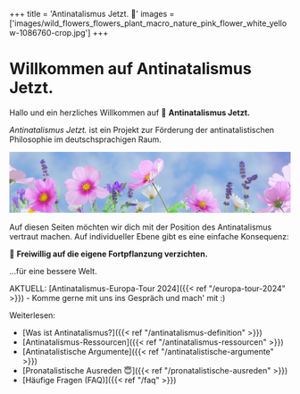 +++
title = 'Antinatalismus Jetzt. 🙂'
images = ['images/wild_flowers_flowers_plant_macro_nature_pink_flower_white_yellow-1086760-crop.jpg']
+++

#  Willkommen auf Antinatalismus Jetzt.

Hallo und ein herzliches Willkommen auf 💚 **Antinatalismus Jetzt.**

_Antinatalismus Jetzt._ ist ein Projekt zur Förderung der antinatalistischen Philosophie im deutschsprachigen Raum.

<!--{{ $image := resources.GetRemote "https://c.pxhere.com/photos/56/9f/gull_wing_bird_sea_fly_venice_water_bird_birds-514434.jpg!d" }}-->
<!--<img src="{{ $image.RelPermalink }}" width="{{ $image.Width }}" height="{{ $image.Height }}">-->

![](images/wild_flowers_flowers_plant_macro_nature_pink_flower_white_yellow-1086760-crop.jpg)

Auf diesen Seiten möchten wir dich mit der Position des Antinatalismus vertraut machen.
Auf individueller Ebene gibt es eine einfache Konsequenz:

💚 **Freiwillig auf die eigene Fortpflanzung verzichten.**

...für eine bessere Welt.

AKTUELL: [Antinatalismus-Europa-Tour 2024]({{< ref "/europa-tour-2024" >}}) - Komme gerne mit uns ins Gespräch und mach' mit :)

Weiterlesen:

* [Was ist Antinatalismus?]({{< ref "/antinatalismus-definition" >}})
* [Antinatalismus-Ressourcen]({{< ref "/antinatalismus-ressourcen" >}})
* [Antinatalistische Argumente]({{< ref "/antinatalistische-argumente" >}})
* [Pronatalistische Ausreden 😇]({{< ref "/pronatalistische-ausreden" >}})
* [Häufige Fragen (FAQ)]({{< ref "/faq" >}})
